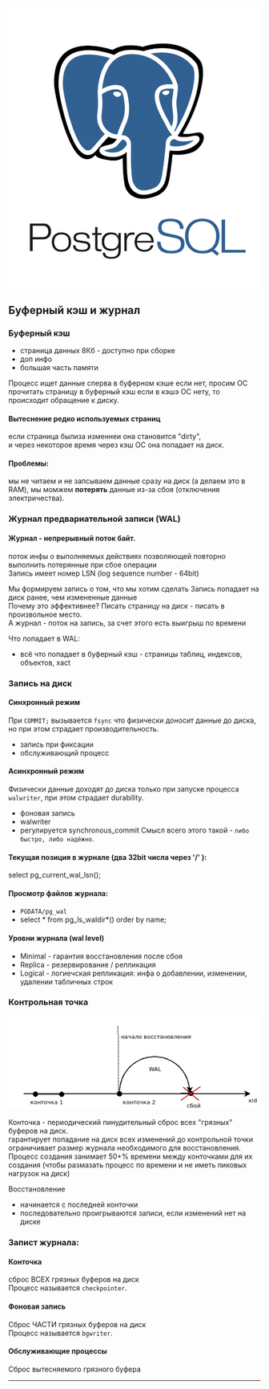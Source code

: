 ![PostgreSQL](../../img/postgresql.png)

## Буферный кэш и журнал

### Буферный кэш
 * страница данных 8Кб - доступно при сборке
 * доп инфо
 * большая часть памяти

 Процесс ищет данные сперва в буферном кэше
 если нет, просим ОС прочитать страницу в буферный кэш
 если в кэшэ ОС нету, то происходит обращение к диску.


 #### Вытеснение редко используемых страниц
 если страница былиза изменнеи она становится "dirty",  
 и через некоторое время через кэш ОС она попадает на диск.

 #### Проблемы:
 мы не читаем и не запсываем данные сразу на диск (а делаем это в RAM),
 мы момжем **потерять** данные из-за сбоя (отключения электричества).



### Журнал предвариательной записи (WAL)

#### Журнал - непрерывный поток байт.
поток инфы о выполняемых действиях
позволяющей повторно выполнить потерянные при сбое операции  
Запись имеет номер LSN (log sequence number - 64bit)

Мы формируем запись о том, что мы хотим сделать
Запись попадает на диск ранее, чем измененные данные  
Почему это эффективнее? Писать страницу на диск - писать в произвольное место.  
А журнал - поток на запись, за счет этого есть выигрыш по времени

Что попадает в WAL:
 * всё что попадает в буферный кэш - страницы таблиц, индексов, объектов, xact

### Запись на диск

#### Синхронный режим
При `COMMIT;` вызывается `fsync` что физически доносит данные до диска, но при этом страдает производительность.

* запись при фиксации
* обслуживающий процесс

#### Асинхронный режим
Физически данные доходят до диска только при запуске процесса `walwriter`, при этом страдает durability.

 * фоновая запись
 * walwriter
 * регулируется synchronous_commit
 Смысл всего этого такой - `либо быстро, либо надёжно`.


#### Текущая позиция в журнале (два 32bit числа через '/' ):  
select pg_current_wal_lsn();

#### Просмотр файлов журнала: 
 * `PGDATA/pg_wal`
 * select * from pg_ls_waldir*() order by name;


#### Уровни журнала (wal level)
 * Minimal - гарантия восстановления после сбоя
 * Replica  - резервирование / репликация
 * Logical -  логиечская репликация: инфа о добавлении, изменении, удалении табличных строк



### Контрольная точка
![PostgreSQL](pg-wal.jpg)

Конточка - периодический пинудительный сброс всех "грязных" буферов на диск.  
гарантирует попадание на диск всех изменений до контрольной точки  
ограничивает размер журнала необходимого для восстановления.  
Процесс создания занимает 50+% времени между конточками для их создания (чтобы размазать процесс по времени и не иметь пиковых нагрузок на диск)  


Восстановление
 * начинается с последней конточки
 * последовательно проигрываются записи, если изменений нет на диске


### Запист журнала:

#### Конточка
сброс ВСЕХ грязных буферов на диск  
Процесс называется `checkpointer`.  

#### Фоновая запись 
Сброс ЧАСТИ грязных буферов на диск  
Процесс называется `bgwriter`.  

#### Обслуживающие  процессы
Сброс вытесняемого грязного буфера

************************************
